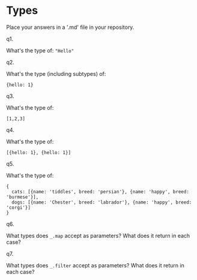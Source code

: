 # Types
Place your answers in a '.md' file in your repository. 

q1.

What's the type of: `"Hello"`

q2.

What's the type (including subtypes) of:

`{hello: 1}`

q3.

What's the type of:

`[1,2,3]`

q4.

What's the type of:

`[{hello: 1}, {hello: 1}]`

q5.

What's the type of:

```
{
  cats: [{name: 'tiddles', breed: 'persian'}, {name: 'happy', breed: 'burmese'}], 
  dogs: [{name: 'Chester', breed: 'labrador'}, {name: 'happy', breed: 'corgi'}]
}
```

q6.

What types does `_.map` accept as parameters? What does it return in each case? 

q7.

What types does `_.filter` accept as parameters? What does it return in each case? 
